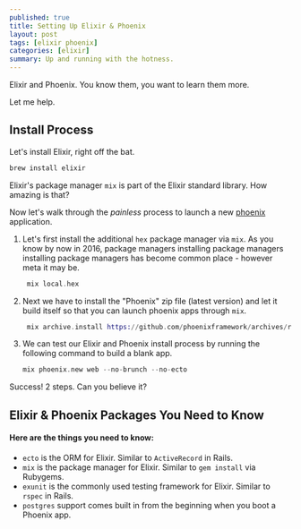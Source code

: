 ```yaml
---
published: true
title: Setting Up Elixir & Phoenix
layout: post
tags: [elixir phoenix]
categories: [elixir]
summary: Up and running with the hotness.
---
```


Elixir and Phoenix. You know them, you want to learn them more.

Let me help.

## Install Process

Let's install Elixir, right off the bat.

```elixir
brew install elixir
```

Elixir's package manager `mix` is part of the Elixir standard library. How
amazing is that?

Now let's walk through the *painless* process to launch a new
[phoenix](http://www.phoenixframework.org/docs/installation) application.

1. Let's first install the additional `hex` package manager via `mix`. As you
   know by now in 2016, package managers installing package managers installing
   package managers has become common place - however meta it may be.

   ```elixir
    mix local.hex
    ```

2. Next we have to install the "Phoenix" zip file (latest version) and let it
   build itself so that you can launch phoenix apps through `mix`.

   ```elixir
    mix archive.install https://github.com/phoenixframework/archives/raw/master/phoenix_new.ez
    ```

3. We can test our Elixir and Phoenix install process by running the following
   command to build a blank app.

   ```elixir
   mix phoenix.new web --no-brunch --no-ecto
   ```

Success! 2 steps. Can you believe it?

## Elixir & Phoenix Packages You Need to Know 

#### Here are the things you need to know:

- `ecto` is the ORM for Elixir. Similar to `ActiveRecord` in Rails.
- `mix` is the package manager for Elixir. Similar to `gem install` via
    Rubygems.
- `exunit` is the commonly used testing framework for Elixir. Similar to `rspec`
    in Rails.
- `postgres` support comes built in from the beginning when you boot a Phoenix
    app.
